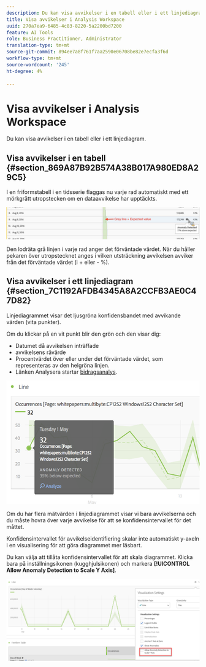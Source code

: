 ```yaml
---
description: Du kan visa avvikelser i en tabell eller i ett linjediagram.
title: Visa avvikelser i Analysis Workspace
uuid: 270a7ea9-6485-4c83-8220-5a2200bd7200
feature: AI Tools
role: Business Practitioner, Administrator
translation-type: tm+mt
source-git-commit: 894ee7a8f761f7aa2590e06708be82e7ecfa3f6d
workflow-type: tm+mt
source-wordcount: '245'
ht-degree: 4%

---
```



# Visa avvikelser i Analysis Workspace

Du kan visa avvikelser i en tabell eller i ett linjediagram.

## Visa avvikelser i en tabell {#section_869A87B92B574A38B017A980ED8A29C5}

I en friformstabell i en tidsserie flaggas nu varje rad automatiskt med ett mörkgrått utropstecken om en dataavvikelse har upptäckts.

![](assets/anomaly_detected.png)

Den lodräta grå linjen i varje rad anger det förväntade värdet. När du håller pekaren över utropstecknet anges i vilken utsträckning avvikelsen avviker från det förväntade värdet (i + eller - %).

## Visa avvikelser i ett linjediagram {#section_7C1192AFDB4345A8A2CCFB3AE0C47D82}

Linjediagrammet visar det ljusgröna konfidensbandet med avvikande värden (vita punkter).

Om du klickar på en vit punkt blir den grön och den visar dig:

* Datumet då avvikelsen inträffade
* avvikelsens råvärde
* Procentvärdet över eller under det förväntade värdet, som representeras av den helgröna linjen.
* Länken Analysera startar [bidragsanalys](/help/analyze/analysis-workspace/virtual-analyst/contribution-analysis/ca-tokens.md).

![](assets/anomaly_linechart.png)

Om du har flera mätvärden i linjediagrammet visar vi bara avvikelserna och du måste hovra över varje avvikelse för att se konfidensintervallet för det måttet.

Konfidensintervallet för avvikelseidentifiering skalar inte automatiskt y-axeln i en visualisering för att göra diagrammet mer läsbart.

Du kan välja att tillåta konfidensintervallet för att skala diagrammet. Klicka bara på inställningsikonen (kugghjulsikonen) och markera **[!UICONTROL Allow Anomaly Detection to Scale Y Axis]**.

![](assets/scale-y-axis.png)

